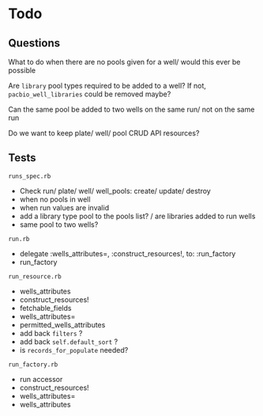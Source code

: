 # Todo

## Questions

What to do when there are no pools given for a well/ would this ever be possible

Are `library` pool types required to be added to a well? If not, `pacbio_well_libraries` could be removed maybe?

Can the same pool be added to two wells on the same run/ not on the same run

Do we want to keep plate/ well/ pool CRUD API resources?

## Tests

`runs_spec.rb`
- Check run/ plate/ well/ well_pools:  create/ update/ destroy
- when no pools in well
- when run values are invalid
- add a library type pool to the pools list? / are libraries added to run wells
- same pool to two wells?

`run.rb`
- delegate :wells_attributes=, :construct_resources!, to: :run_factory
- run_factory

`run_resource.rb`
- wells_attributes
- construct_resources!
- fetchable_fields
- wells_attributes=
- permitted_wells_attributes
- add back `filters` ?
- add back `self.default_sort` ?
- is `records_for_populate` needed?

`run_factory.rb`
- run accessor
- construct_resources!
- wells_attributes=
- wells_attributes
